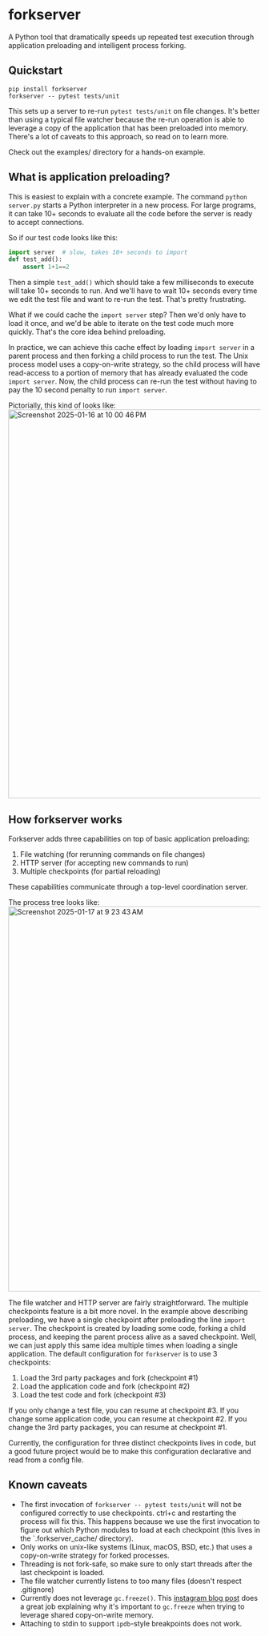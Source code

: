 # forkserver

A Python tool that dramatically speeds up repeated test execution through application preloading and intelligent process forking.

## Quickstart

```
pip install forkserver
forkserver -- pytest tests/unit
```

This sets up a server to re-run `pytest tests/unit` on file changes. It's better than using a typical file watcher because the re-run operation is able to leverage a copy of the application that has been preloaded into memory. There's a lot of caveats to this approach, so read on to learn more.

Check out the examples/ directory for a hands-on example.

## What is application preloading?

This is easiest to explain with a concrete example. The command `python server.py` starts a Python interpreter in a new process. For large programs, it can take 10+ seconds to evaluate all the code before the server is ready to accept connections.

So if our test code looks like this:

```py
import server  # slow, takes 10+ seconds to import
def test_add():
    assert 1+1==2
```

Then a simple `test_add()` which should take a few milliseconds to execute will take 10+ seconds to run. And we'll have to wait 10+ seconds every time we edit the test file and want to re-run the test. That's pretty frustrating.

What if we could cache the `import server` step? Then we'd only have to load it once, and we'd be able to iterate on the test code much more quickly. That's the core idea behind preloading. 

In practice, we can achieve this cache effect by loading `import server` in a parent process and then forking a child process to run the test. The Unix process model uses a copy-on-write strategy, so the child process will have read-access to a portion of memory that has already evaluated the code `import server`. Now, the child process can re-run the test without having to pay the 10 second penalty to run `import server`. 

Pictorially, this kind of looks like:
<img width="777" alt="Screenshot 2025-01-16 at 10 00 46 PM" src="https://github.com/user-attachments/assets/47c0fc13-6959-40dc-8fec-ac763dd984ae" />

## How forkserver works

Forkserver adds three capabilities on top of basic application preloading:

1. File watching (for rerunning commands on file changes)
2. HTTP server (for accepting new commands to run)
3. Multiple checkpoints (for partial reloading)

These capabilities communicate through a top-level coordination server.

The process tree looks like:
<img width="769" alt="Screenshot 2025-01-17 at 9 23 43 AM" src="https://github.com/user-attachments/assets/4f0b9a52-d845-45c1-9806-767a32dd0fe4" />


The file watcher and HTTP server are fairly straightforward. The multiple checkpoints feature is a bit more novel. In the example above describing preloading, we have a single checkpoint after preloading the line `import server`. The checkpoint is created by loading some code, forking a child process, and keeping the parent process alive as a saved checkpoint. Well, we can just apply this same idea multiple times when loading a single application. The default configuration for `forkserver` is to use 3 checkpoints:

1. Load the 3rd party packages and fork (checkpoint #1)
2. Load the application code and fork (checkpoint #2)
3. Load the test code and fork (checkpoint #3)

If you only change a test file, you can resume at checkpoint #3. If you change some application code, you can resume at checkpoint #2. If you change the 3rd party packages, you can resume at checkpoint #1.

Currently, the configuration for three distinct checkpoints lives in code, but a good future project would be to make this configuration declarative and read from a config file.

## Known caveats

- The first invocation of `forkserver -- pytest tests/unit` will not be configured correctly to use checkpoints. ctrl+c and restarting the process will fix this. This happens because we use the first invocation to figure out which Python modules to load at each checkpoint (this lives in the `.forkserver_cache/ directory).
- Only works on unix-like systems (Linux, macOS, BSD, etc.) that uses a copy-on-write strategy for forked processes.
- Threading is not fork-safe, so make sure to only start threads after the last checkpoint is loaded.
- The file watcher currently listens to too many files (doesn't respect .gitignore)
- Currently does not leverage `gc.freeze()`. This [instagram blog post](https://instagram-engineering.com/copy-on-write-friendly-python-garbage-collection-ad6ed5233ddf) does a great job explaining why it's important to `gc.freeze` when trying to leverage shared copy-on-write memory.
- Attaching to stdin to support `ipdb`-style breakpoints does not work.
